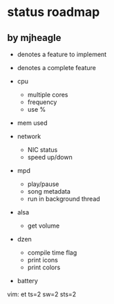 status roadmap
==============

by mjheagle
-----------

- denotes a feature to implement
* denotes a complete feature

* cpu
  * multiple cores
  * frequency
  * use %
* mem used
* network
  * NIC status
  * speed up/down
* mpd
  * play/pause
  * song metadata
  - run in background thread
* alsa
  * get volume
* dzen
  * compile time flag
  * print icons
  * print colors
* battery

vim: et ts=2 sw=2 sts=2

